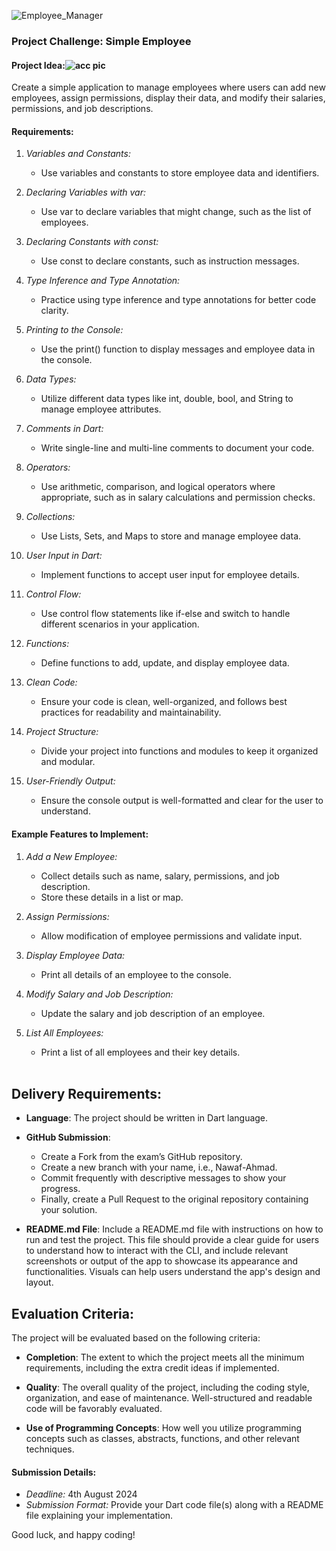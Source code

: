 ![Employee_Manager](https://github.com/user-attachments/assets/94c33a63-b6d3-4f4f-86ce-d3660d3ec3ca)


### Project Challenge: Simple Employee 

#### Project Idea:![acc pic](https://github.com/user-attachments/assets/f1e30fad-ccf5-4a06-a423-fc2b3c59b3e8)

Create a simple application to manage employees where users can add new employees, assign permissions, display their data, and modify their salaries, permissions, and job descriptions.

#### Requirements:
1. *Variables and Constants:*
   - Use variables and constants to store employee data and identifiers.

2. *Declaring Variables with var:*
   - Use var to declare variables that might change, such as the list of employees.

3. *Declaring Constants with const:*
   - Use const to declare constants, such as instruction messages.

4. *Type Inference and Type Annotation:*
   - Practice using type inference and type annotations for better code clarity.

5. *Printing to the Console:*
   - Use the print() function to display messages and employee data in the console.

6. *Data Types:*
   - Utilize different data types like int, double, bool, and String to manage employee attributes.

7. *Comments in Dart:*
   - Write single-line and multi-line comments to document your code.

8. *Operators:*
   - Use arithmetic, comparison, and logical operators where appropriate, such as in salary calculations and permission checks.

9. *Collections:*
   - Use Lists, Sets, and Maps to store and manage employee data.

10. *User Input in Dart:*
    - Implement functions to accept user input for employee details.

11. *Control Flow:*
    - Use control flow statements like if-else and switch to handle different scenarios in your application.

12. *Functions:*
    - Define functions to add, update, and display employee data.

13. *Clean Code:*
    - Ensure your code is clean, well-organized, and follows best practices for readability and maintainability.

14. *Project Structure:*
    - Divide your project into functions and modules to keep it organized and modular.

15. *User-Friendly Output:*
    - Ensure the console output is well-formatted and clear for the user to understand.

#### Example Features to Implement:
1. *Add a New Employee:*
   - Collect details such as name, salary, permissions, and job description.
   - Store these details in a list or map.

2. *Assign Permissions:*
   - Allow modification of employee permissions and validate input.

3. *Display Employee Data:*
   - Print all details of an employee to the console.

4. *Modify Salary and Job Description:*
   - Update the salary and job description of an employee.

5. *List All Employees:*
   - Print a list of all employees and their key details.
<br><br>
## Delivery Requirements:

- **Language**: The project should be written in Dart language.

- **GitHub Submission**:
   - Create a Fork from the exam’s GitHub repository.
   - Create a new branch with your name, i.e., Nawaf-Ahmad.
   - Commit frequently with descriptive messages to show your progress.
   - Finally, create a Pull Request to the original repository containing your solution.

- **README.md File**: Include a README.md file with instructions on how to run and test the project. This file should provide a clear guide for users to understand how to interact with the CLI, and include relevant screenshots or output of the app to showcase its appearance and functionalities. Visuals can help users understand the app's design and layout.

## Evaluation Criteria:

The project will be evaluated based on the following criteria:

- **Completion**: The extent to which the project meets all the minimum requirements, including the extra credit ideas if implemented.

- **Quality**: The overall quality of the project, including the coding style, organization, and ease of maintenance. Well-structured and readable code will be favorably evaluated.

- **Use of Programming Concepts**: How well you utilize programming concepts such as classes, abstracts, functions, and other relevant techniques.


#### Submission Details:
- *Deadline:* 4th August 2024
- *Submission Format:* Provide your Dart code file(s) along with a README file explaining your implementation.

Good luck, and happy coding!
